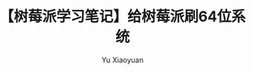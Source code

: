 ---
layout: article
title: 【树莓派学习笔记】给树莓派刷64位系统
permalink: /article/cross-compiling-linux-kernel.html
key: cross-compiling-linux-kernel
tags: 
  - 树莓派
  - bash
  - Linux
  - aarch64
  - kernel
  - cross compiling
author: Yu Xiaoyuan
show_author_profile: true
license: WTFPL
---